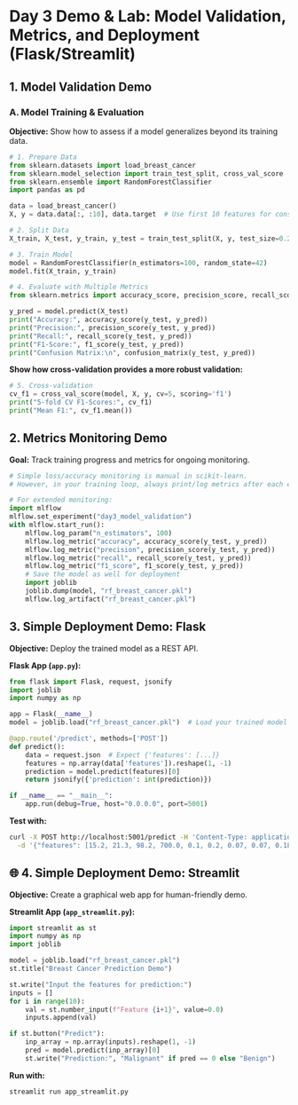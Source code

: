 

# Day 3 Demo & Lab: Model Validation, Metrics, and Deployment (Flask/Streamlit)



## 1. Model Validation Demo

### **A. Model Training & Evaluation**

**Objective:** Show how to assess if a model generalizes beyond its training data.

```python
# 1. Prepare Data
from sklearn.datasets import load_breast_cancer
from sklearn.model_selection import train_test_split, cross_val_score
from sklearn.ensemble import RandomForestClassifier
import pandas as pd

data = load_breast_cancer()
X, y = data.data[:, :10], data.target  # Use first 10 features for consistency

# 2. Split Data 
X_train, X_test, y_train, y_test = train_test_split(X, y, test_size=0.2, random_state=42)

# 3. Train Model
model = RandomForestClassifier(n_estimators=100, random_state=42)
model.fit(X_train, y_train)

# 4. Evaluate with Multiple Metrics
from sklearn.metrics import accuracy_score, precision_score, recall_score, f1_score, confusion_matrix

y_pred = model.predict(X_test)
print("Accuracy:", accuracy_score(y_test, y_pred))
print("Precision:", precision_score(y_test, y_pred))
print("Recall:", recall_score(y_test, y_pred))
print("F1-Score:", f1_score(y_test, y_pred))
print("Confusion Matrix:\n", confusion_matrix(y_test, y_pred))
```

**Show how cross-validation provides a more robust validation:**

```python
# 5. Cross-validation
cv_f1 = cross_val_score(model, X, y, cv=5, scoring='f1')
print("5-fold CV F1-Scores:", cv_f1)
print("Mean F1:", cv_f1.mean())
```

## 2. Metrics Monitoring Demo

**Goal:** Track training progress and metrics for ongoing monitoring.

```python
# Simple loss/accuracy monitoring is manual in scikit-learn.
# However, in your training loop, always print/log metrics after each epoch or during cross-validation runs.

# For extended monitoring:
import mlflow
mlflow.set_experiment("day3_model_validation")
with mlflow.start_run():
    mlflow.log_param("n_estimators", 100)
    mlflow.log_metric("accuracy", accuracy_score(y_test, y_pred))
    mlflow.log_metric("precision", precision_score(y_test, y_pred))
    mlflow.log_metric("recall", recall_score(y_test, y_pred))
    mlflow.log_metric("f1_score", f1_score(y_test, y_pred))
    # Save the model as well for deployment
    import joblib
    joblib.dump(model, "rf_breast_cancer.pkl")
    mlflow.log_artifact("rf_breast_cancer.pkl")
```

## 3. Simple Deployment Demo: Flask

**Objective:** Deploy the trained model as a REST API.

**Flask App (`app.py`):**

```python
from flask import Flask, request, jsonify
import joblib
import numpy as np

app = Flask(__name__)
model = joblib.load("rf_breast_cancer.pkl")  # Load your trained model

@app.route('/predict', methods=['POST'])
def predict():
    data = request.json  # Expect {'features': [...]}
    features = np.array(data['features']).reshape(1, -1)
    prediction = model.predict(features)[0]
    return jsonify({'prediction': int(prediction)})

if __name__ == "__main__":
    app.run(debug=True, host="0.0.0.0", port=5001)
```

**Test with:**

```bash
curl -X POST http://localhost:5001/predict -H 'Content-Type: application/json' \
  -d '{"features": [15.2, 21.3, 98.2, 700.0, 0.1, 0.2, 0.07, 0.07, 0.18, 0.05]}'
```

## 🌐 4. Simple Deployment Demo: Streamlit

**Objective:** Create a graphical web app for human-friendly demo.

**Streamlit App (`app_streamlit.py`):**

```python
import streamlit as st
import numpy as np
import joblib

model = joblib.load("rf_breast_cancer.pkl")
st.title("Breast Cancer Prediction Demo")

st.write("Input the features for prediction:")
inputs = []
for i in range(10):
    val = st.number_input(f"Feature {i+1}", value=0.0)
    inputs.append(val)

if st.button("Predict"):
    inp_array = np.array(inputs).reshape(1, -1)
    pred = model.predict(inp_array)[0]
    st.write("Prediction:", "Malignant" if pred == 0 else "Benign")
```

**Run with:**

```bash
streamlit run app_streamlit.py
```
